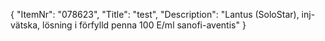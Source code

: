 {
  "ItemNr": "078623",
  "Title": "test",
  "Description": "Lantus (SoloStar), inj-vätska, lösning i förfylld penna 100 E/ml sanofi-aventis"
}
